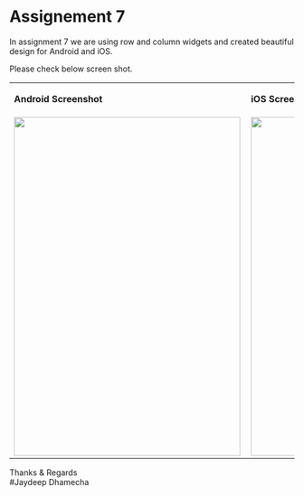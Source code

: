 # Assignement 7

 In assignment 7 we are using row and column widgets and created beautiful design for Android and iOS.
 
 Please check below screen shot.


<table>
  <tr>
    <td><p><b>Android Screenshot</b></p></td>
   <td><p><b>iOS Screenshot</b></p></td>
   <td><p><b>Web Application Screenshot</b></p></td>
    
  </tr>
  <tr>
    <td> <img src="https://user-images.githubusercontent.com/89917952/133978673-654d2c3a-81a4-42dc-9c0f-0d5763195667.png" align="left" height="600" width="400"></td>
    <td> <img src="https://user-images.githubusercontent.com/89917952/133978673-654d2c3a-81a4-42dc-9c0f-0d5763195667.png" align="left" height="600" width="400"></td>
    <td> <img src="https://user-images.githubusercontent.com/89917952/133981753-6d332351-8e9c-4f38-a678-75fb960177c1.png" align="top" height="300" width="300"></td>

  </tr>
 </table>


Thanks & Regards\
#Jaydeep Dhamecha
